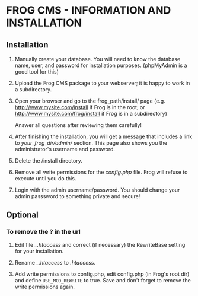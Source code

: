 # FROG CMS - INFORMATION AND INSTALLATION

## Installation

1. Manually create your database. You will need to know the database name, user, and password for installation
   purposes. (phpMyAdmin is a good tool for this)

2. Upload the Frog CMS package to your webserver; it is happy to work in a subdirectory.

3. Open your browser and go to the frog_path/install/ page (e.g. http://www.mysite.com/install if Frog is in the root; or http://www.mysite.com/frog/install if Frog is in a subdirectory)

   Answer all questions after reviewing them carefully!

4. After finishing the installation, you will get a message that includes a link to *your_frog_dir/admin/* section. This page also shows you the administrator's username and password.

5. Delete the /install directory.

6. Remove all write permissions for the *config.php* file. Frog will refuse to execute until you do this.

7. Login with the admin username/password. You should change your admin passsword to something private and secure!

## Optional

### To remove the ? in the url

1. Edit file *_.htaccess* and correct (if necessary) the RewriteBase setting for
   your installation.

2. Rename *_.htaccess* to *.htaccess*.

3. Add write permissions to config.php, edit config.php (in Frog's root dir) and
   define `USE_MOD_REWRITE` to true. Save and don't forget to remove the write
   permissions again.
